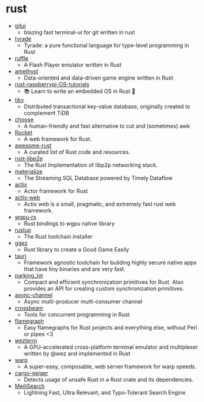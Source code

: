 # rust
- [gitui](https://github.com/extrawurst/gitui)
  - blazing fast terminal-ui for git written in rust
- [tyrade](https://github.com/willcrichton/tyrade)
  - Tyrade: a pure functional language for type-level programming in Rust
- [ruffle](https://github.com/ruffle-rs/ruffle)
  - A Flash Player emulator written in Rust
- [amethyst](https://github.com/amethyst/amethyst)
  - Data-oriented and data-driven game engine written in Rust
- [rust-raspberrypi-OS-tutorials](https://github.com/rust-embedded/rust-raspberrypi-OS-tutorials)
  - 📚 Learn to write an embedded OS in Rust 🦀
- [tikv](https://github.com/tikv/tikv)
  - Distributed transactional key-value database, originally created to complement TiDB
- [choose](https://github.com/theryangeary/choose)
  - A human-friendly and fast alternative to cut and (sometimes) awk
- [Rocket](https://github.com/SergioBenitez/Rocket)
  - A web framework for Rust.
- [awesome-rust](https://github.com/rust-unofficial/awesome-rust)
  - A curated list of Rust code and resources.
- [rust-libp2p](https://github.com/libp2p/rust-libp2p)
  - The Rust Implementation of libp2p networking stack.
- [materialize](https://github.com/MaterializeInc/materialize)
  - The Streaming SQL Database powered by Timely Dataflow
- [actix](https://github.com/actix/actix)
  - Actor framework for Rust
- [actix-web](https://github.com/actix/actix-web)
  - Actix web is a small, pragmatic, and extremely fast rust web framework.
- [wgpu-rs](https://github.com/gfx-rs/wgpu-rs)
  - Rust bindings to wgpu native library
- [rustup](https://github.com/rust-lang/rustup)
  - The Rust toolchain installer
- [ggez](https://github.com/ggez/ggez)
  - Rust library to create a Good Game Easily
- [tauri](https://github.com/tauri-apps/tauri)
  - Framework agnostic toolchain for building highly secure native apps that have tiny binaries and are very fast.
- [parking_lot](https://github.com/Amanieu/parking_lot)
  - Compact and efficient synchronization primitives for Rust. Also provides an API for creating custom synchronization primitives.
- [async-channel](https://github.com/stjepang/async-channel)
  - Async multi-producer multi-consumer channel
- [crossbeam](https://github.com/crossbeam-rs/crossbeam)
  - Tools for concurrent programming in Rust
- [flamegraph](https://github.com/flamegraph-rs/flamegraph)
  - Easy flamegraphs for Rust projects and everything else, without Perl or pipes <3
- [wezterm](https://github.com/wez/wezterm)
  - A GPU-accelerated cross-platform terminal emulator and multiplexer written by @wez and implemented in Rust
- [warp](https://github.com/seanmonstar/warp)
  - A super-easy, composable, web server framework for warp speeds.
- [cargo-geiger](https://github.com/rust-secure-code/cargo-geiger)
  - Detects usage of unsafe Rust in a Rust crate and its dependencies.
- [MeiliSearch](https://github.com/meilisearch/MeiliSearch)
  - Lightning Fast, Ultra Relevant, and Typo-Tolerant Search Engine
